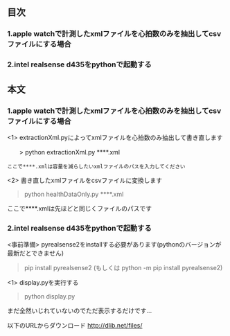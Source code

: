 ## 目次
### 1.apple watchで計測したxmlファイルを心拍数のみを抽出してcsvファイルにする場合
### 2.intel realsense d435をpythonで起動する

## 本文
### 1.apple watchで計測したxmlファイルを心拍数のみを抽出してcsvファイルにする場合

<1> extractionXml.pyによってxmlファイルを心拍数のみ抽出して書き直します

　　> python extractionXml.py ****.xml

    ここで****.xmlは容量を減らしたいxmlファイルのパスを入力してください

<2> 書き直したxmlファイルをcsvファイルに変換します

> python healthDataOnly.py ****.xml

ここで****.xmlは先ほどと同じくファイルのパスです


### 2.intel realsense d435をpythonで起動する

<事前準備> pyrealsense2をinstallする必要があります(pythonのバージョンが最新だとできません)

> pip install pyrealsense2 (もしくは python -m pip install pyrealsense2)

<1> display.pyを実行する

> python display.py

まだ全然いじれていないのでただ表示するだけです...

以下のURLからダウンロード
http://dlib.net/files/